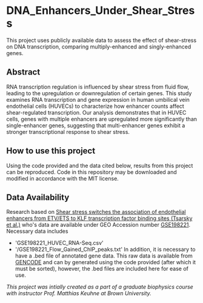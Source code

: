 # DNA_Enhancers_Under_Shear_Stress
This project uses publicly available data to assess the effect of shear-stress on DNA transcription, comparing multiply-enhanced and singly-enhanced genes.

## Abstract
RNA transcription regulation is influenced by shear stress from fluid flow, leading to the upregulation or downregulation of certain genes. This study examines RNA transcription and gene expression in human umbilical vein endothelial cells (HUVECs) to characterize how enhancer counts affect shear-regulated transcription. Our analysis demonstrates that in HUVEC cells, genes with multiple enhancers are upregulated more significantly than single-enhancer genes, suggesting that multi-enhancer genes exhibit a stronger transcriptional response to shear stress.

## How to use this project
Using the code provided and the data cited below, results from this project can be reproduced. Code in this repository may be downloaded and modified in accordance with the MIT license.

## Data Availability
Research based on [Shear stress switches the association of endothelial enhancers from ETV/ETS to KLF transcription factor binding sites (Tsarsky et al.)](https://www.nature.com/articles/s41598-022-08645-8#data-availability) who's data are available under GEO Accession number [GSE198221](https://www.ncbi.nlm.nih.gov/geo/query/acc.cgi?acc=GSE198221). Necessary data includes
- 'GSE198221_HUVEC_RNA-Seq.csv'
- '/GSE198221_Flow_Gained_ChIP_peaks.txt'
In addition, it is necessary to have a .bed file of annotated gene data. This raw data is available from [GENCODE](https://www.gencodegenes.org/human/) and can by generated using the code provided (after which it must be sorted), however, the .bed files are included here for ease of use.


*This project was intially created as a part of a graduate biophysics course with instructor Prof. Matthias Keuhne at Brown University.*
